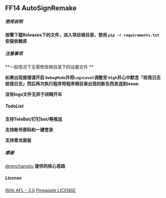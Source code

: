 ## FF14 AutoSignRemake

##### 使用说明

**按需下载Releases下的文件，进入项目根目录，使用 ```pip -r requirements.txt```安装依赖库**

##### 注意事项

**一般情况下无需修改根目录下的设置文件 **

**如果出现报错请开启 ```DebugMode```并将```LogsLevel```调整至 ```High```并心中默念「给我日志给我日志」然后再次执行程序将程序根目录出现的新东西发送到issue**.

**没有logs文件无异于闭眼开车**

##### TodoList

**支持TeleBot/钉钉bot/等推送**

**支持账号密码和一键登录**

**支持青龙面板**

##### 感谢

[@renchangjiu](https://github.com/renchangjiu/FF14AutoSignIn) **提供的核心思路**

##### License

[With AFL - 3.0](https://github.com/AmarokIce/PineappleDelight/blob/master/LICENSE)
[Pineapple LICENSE](https://github.com/AmarokIce/PineappleDelight/blob/master/LICENSE.txt) 
